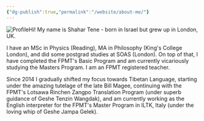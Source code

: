 ```yaml
---
{"dg-publish":true,"permalink":"/website/about-me/"}
---
```


<img src="/img/user/website/profile.jpg" alt="Profile" style="profile-pic">Hi! My name is Shahar Tene - born in Israel but grew up in London, UK.

I have an MSc in Physics (Reading), MA in Philosophy (King's College London), and did some postgrad studies at SOAS (London). On top of that, I have completed the FPMT's Basic Program and am currently vicariously studying the Masters Program. 
I am an FPMT registered teacher.

Since 2014 I gradually shifted my focus towards Tibetan Language, starting under the amazing tutelage of the late Bill Magee, continuing with the FPMT's Lotsawa Rinchen Zangpo Translation Program (under superb guidance of Geshe Tenzin Wangdak), and am currently working as the English interpreter for the FPMT's Master Program in ILTK, Italy (under the loving whip of Geshe Jampa Gelek).






